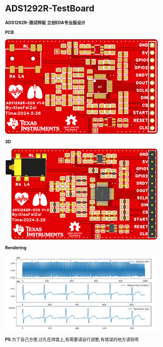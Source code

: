 # ADS1292R-TestBoard

**ADS1292R-测试样板**
**立创EDA专业版设计**



**PCB**

![PCB](/Img/img1.png)



**3D**

![3D](/Img/img2.png)



**Rendering**

![Rendering](/Img/img3.png)



**PS**:为了自己方便,过孔在焊盘上,有需要请自行调整,有错误的地方请轻喷
